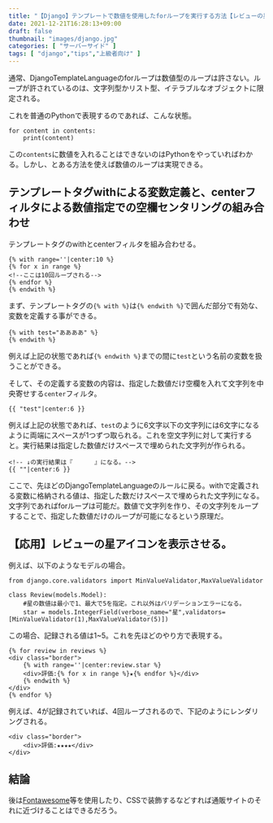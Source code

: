 ```yaml
---
title: "【Django】テンプレートで数値を使用したforループを実行する方法【レビューの星のアイコン表示などに有効】"
date: 2021-12-21T16:28:13+09:00
draft: false
thumbnail: "images/django.jpg"
categories: [ "サーバーサイド" ]
tags: [ "django","tips","上級者向け" ]
---
```


通常、DjangoTemplateLanguageのforループは数値型のループは許さない。ループが許されているのは、文字列型かリスト型、イテラブルなオブジェクトに限定される。

これを普通のPythonで表現するのであれば、こんな状態。

    for content in contents:
        print(content)

この`contents`に数値を入れることはできないのはPythonをやっていればわかる。しかし、とある方法を使えば数値のループは実現できる。


## テンプレートタグwithによる変数定義と、centerフィルタによる数値指定での空欄センタリングの組み合わせ

テンプレートタグのwithとcenterフィルタを組み合わせる。

    {% with range=''|center:10 %}
    {% for x in range %}
    <!--ここは10回ループされる-->
    {% endfor %}
    {% endwith %}


まず、テンプレートタグの`{% with %}`は`{% endwith %}`で囲んだ部分で有効な、変数を定義する事ができる。

    {% with test="ああああ" %}
    {% endwith %}

例えば上記の状態であれば`{% endwith %}`までの間に`test`という名前の変数を扱うことができる。

そして、その定義する変数の内容は、指定した数値だけ空欄を入れて文字列を中央寄せする`center`フィルタ。

    {{ "test"|center:6 }}


例えば上記の状態であれば、` test `のように6文字以下の文字列には6文字になるように両端にスペースが1つずつ取られる。これを空文字列に対して実行すると。実行結果は指定した数値だけスペースで埋められた文字列が作られる。
        
    <!-- ↓の実行結果は『      』になる。-->
    {{ ""|center:6 }}

ここで、先ほどのDjangoTemplateLanguageのルールに戻る。withで定義される変数に格納される値は、指定した数だけスペースで埋められた文字列になる。文字列であればforループは可能だ。数値で文字列を作り、その文字列をループすることで、指定した数値だけのループが可能になるという原理だ。

## 【応用】レビューの星アイコンを表示させる。

例えば、以下のようなモデルの場合。

    from django.core.validators import MinValueValidator,MaxValueValidator

    class Review(models.Model):
        #星の数値は最小で1、最大で5を指定。これ以外はバリデーションエラーになる。
        star = models.IntegerField(verbose_name="星",validators=[MinValueValidator(1),MaxValueValidator(5)])
    
この場合、記録される値は1~5。これを先ほどのやり方で表現する。

    {% for review in reviews %}
    <div class="border">
        {% with range=''|center:review.star %}
        <div>評価:{% for x in range %}★{% endfor %}</div>
        {% endwith %}
    </div>
    {% endfor %}

例えば、4が記録されていれば、4回ループされるので、下記のようにレンダリングされる。

    <div class="border">
        <div>評価:★★★★</div>
    </div>

## 結論

後は[Fontawesome](/post/startup-fontawesome/)等を使用したり、CSSで装飾するなどすれば通販サイトのそれに近づけることはできるだろう。


